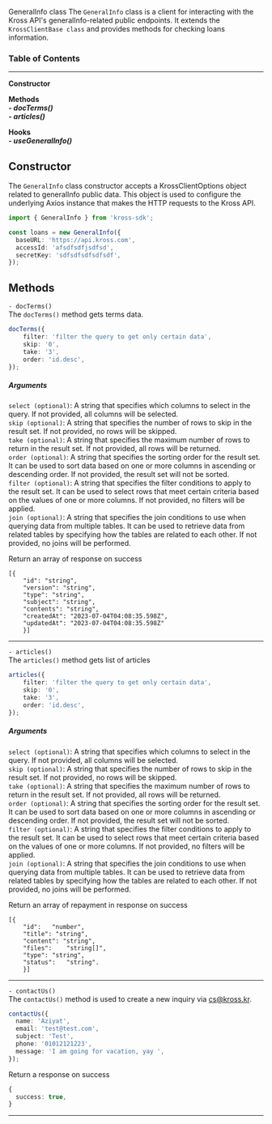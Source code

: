GeneralInfo class
The `GeneralInfo` class is a client for interacting with the Kross API's generalInfo-related public endpoints. It extends the `KrossClientBase class` and provides methods for checking loans information.

### Table of Contents
 --------------------------------------------

**Constructor** <br/>

**Methods** <br/>
***- docTerms()*** <br/>
***- articles()*** <br/>

**Hooks** <br/>
***- useGeneralInfo()***

**Constructor** <br/>
 --------------------------------------------
The `GeneralInfo` class constructor accepts a KrossClientOptions object related to generalInfo public data. This object is used to configure the underlying Axios instance that makes the HTTP requests to the Kross API.

```ts
import { GeneralInfo } from 'kross-sdk';

const loans = new GeneralInfo({
  baseURL: 'https://api.kross.com',
  accessId: 'afsdfsdfjsdfsd',
  secretKey: 'sdfsdfsdfsdfsdf',
});
```

**Methods** <br/>
 --------------------------------------------
`- docTerms()` <br/>
The `docTerms()` method gets terms data.

```ts
docTerms({
    filter: 'filter the query to get only certain data',
    skip: '0',
    take: '3',
    order: 'id.desc',
});
```
##### Arguments <br/>
`select (optional)`: A string that specifies which columns to select in the query. If not provided, all columns will be selected.<br/>
`skip (optional)`: A string that specifies the number of rows to skip in the result set. If not provided, no rows will be skipped.<br/>
`take (optional)`: A string that specifies the maximum number of rows to return in the result set. If not provided, all rows will be returned.<br/>
`order (optional)`: A string that specifies the sorting order for the result set. It can be used to sort data based on one or more columns in ascending or descending order. If not provided, the result set will not be sorted.<br/>
`filter (optional)`: A string that specifies the filter conditions to apply to the result set. It can be used to select rows that meet certain criteria based on the values of one or more columns. If not provided, no filters will be applied.<br/>
`join (optional)`: A string that specifies the join conditions to use when querying data from multiple tables. It can be used to retrieve data from related tables by specifying how the tables are related to each other. If not provided, no joins will be performed.<br/>

Return an array of response on success
```
[{
    "id": "string",
    "version": "string",
    "type": "string",
    "subject": "string",
    "contents": "string",
    "createdAt": "2023-07-04T04:08:35.598Z",
    "updatedAt": "2023-07-04T04:08:35.598Z"
    }]
```
 --------------------------------------------

`- articles()` <br/>
The `articles()` method gets list of articles

```ts
articles({
    filter: 'filter the query to get only certain data',
    skip: '0',
    take: '3',
    order: 'id.desc',
});
```

##### Arguments
`select (optional)`: A string that specifies which columns to select in the query. If not provided, all columns will be selected.<br/>
`skip (optional)`: A string that specifies the number of rows to skip in the result set. If not provided, no rows will be skipped.<br/>
`take (optional)`: A string that specifies the maximum number of rows to return in the result set. If not provided, all rows will be returned.<br/>
`order (optional)`: A string that specifies the sorting order for the result set. It can be used to sort data based on one or more columns in ascending or descending order. If not provided, the result set will not be sorted.<br/>
`filter (optional)`: A string that specifies the filter conditions to apply to the result set. It can be used to select rows that meet certain criteria based on the values of one or more columns. If not provided, no filters will be applied.<br/>
`join (optional)`: A string that specifies the join conditions to use when querying data from multiple tables. It can be used to retrieve data from related tables by specifying how the tables are related to each other. If not provided, no joins will be performed.<br/>

Return an array of repayment in response on success
```
[{
    "id":	"number",
    "title": "string",
    "content": "string",
    "files":	"string[]",
    "type": "string",
    "status":	"string".
    }]
``` 
 --------------------------------------------


`- contactUs()` <br/>
The `contactUs()` method is used to create a new inquiry via cs@kross.kr.
```ts
contactUs({
  name: 'Aziyat',
  email: 'test@test.com',
  subject: 'Test',
  phone: '01012121223',
  message: 'I am going for vacation, yay ',
});
```
Return a response on success

```ts
{
  success: true,
}
```
 --------------------------------------------
